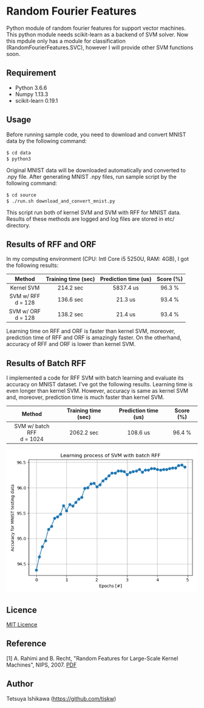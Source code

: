 Random Fourier Features
====

Python module of random fourier features for support vector machines.
This python module needs scikit-learn as a backend of SVM solver.
Now this mpdule only has a module for classification (RandomFourierFeatures.SVC),
however I will provide other SVM functions soon.

## Requirement

- Python 3.6.6
- Numpy 1.13.3
- scikit-learn 0.19.1

## Usage

Before running sample code, you need to download and convert MNIST data by the following command:

    $ cd data
    $ python3 

Original MNIST data will be downloaded automatically and converted to .npy file.
After generating MNIST .npy files, run sample script by the following command:

    $ cd source
    $ ./run.sh download_and_convert_mnist.py

This script run both of kernel SVM and SVM with RFF for MNIST data.
Results of these methods are logged and log files are stored in etc/ directory.

## Results of RFF and ORF

In my computing environment (CPU: Intl Core i5 5250U, RAM: 4GB), I got the following results:

|Method|Training time (sec)|Prediction time (us)|Score (%)|
|:---:|:---:|:---:|:---:|
|Kernel SVM|214.2 sec|5837.4 us|96.3 %|
|SVM w/ RFF <br> d = 128|136.6 sec|21.3 us|93.4 %|
|SVM w/ ORF <br> d = 128|138.2 sec|21.4 us|93.4 %|

Learning time on RFF and ORF is faster than kernel SVM, moreover, prediction time of RFF and ORF is amazingly faster.
On the otherhand, accuracy of RFF and ORF is lower than kernel SVM.

## Results of Batch RFF

I implemented a code for RFF SVM with batch learning and evaluate its accuracy on MNIST dataset.
I've got the following results. Learning time is even longer than kernel SVM.
However, accuracy is same as kernel SVM and, moreover, prediction time is much faster than kernel SVM.

|Method|Training time (sec)|Prediction time (us)|Score (%)|
|:---:|:---:|:---:|:---:|
|SVM w/ batch RFF <br> d = 1024|2062.2 sec|108.6 us|96.4 %|

<p align="center">
  <img src="./etc/output_main_rff_batch_plot.png" alt="Accuracy for each epochs in SVM with batch RFF" />
</p>

## Licence

[MIT Licence](https://opensource.org/licenses/mit-license.php)

## Reference

[1] A. Rahimi and B. Recht, "Random Features for Large-Scale Kernel Machines", NIPS, 2007.
[PDF](https://papers.nips.cc/paper/3182-random-features-for-large-scale-kernel-machines.pdf)

## Author

Tetsuya Ishikawa (https://github.com/tiskw)

